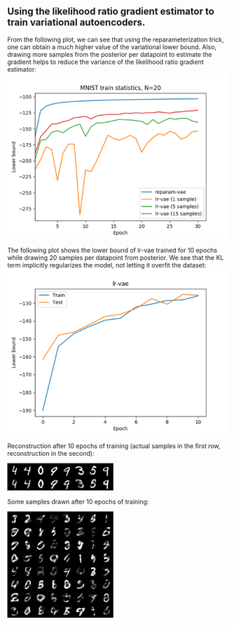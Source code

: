 ## Using the likelihood ratio gradient estimator to train variational autoencoders.

From the following plot, we can see that using the reparameterization trick, one can obtain a much higher value of the variational lower bound. Also, drawing more samples from the posterior per datapoint to estimate the gradient helps to reduce the variance of the likelihood ratio gradient estimator:
![](figures/lowerbound-comparison.png)

The following plot shows the lower bound of lr-vae trained for 10 epochs while drawing 20 samples per datapoint from posterior. We see that the KL term implicitly regularizes the model, not letting it overfit the dataset:
![](figures/lrvae-lowerbound.png)

Reconstruction after 10 epochs of training (actual samples in the first row, reconstruction in the second):

![](figures/reconstruction_10.png)

Some samples drawn after 10 epochs of training:

![](figures/sample_10.png)

